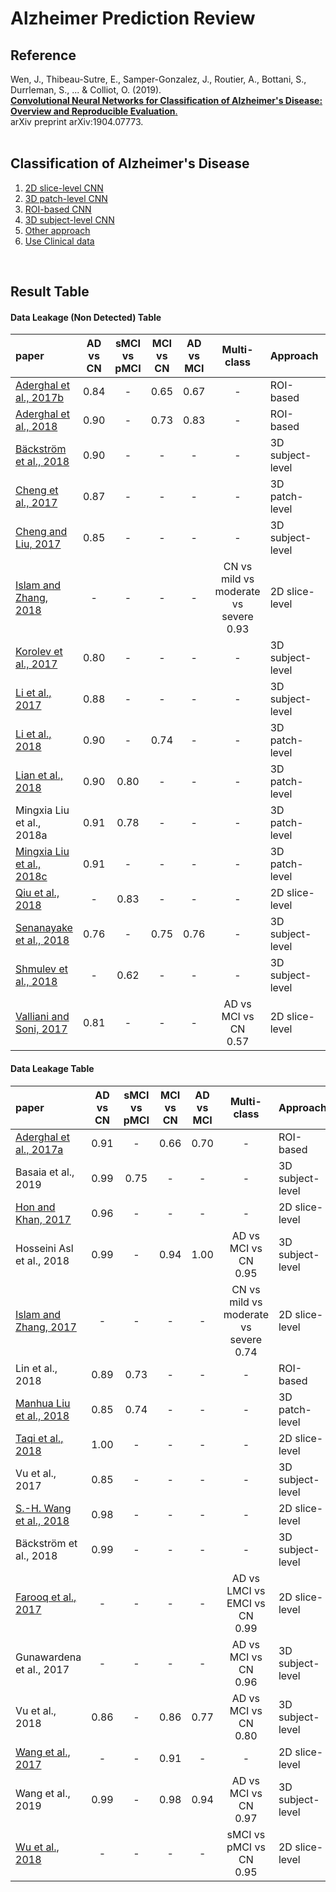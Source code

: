 # Alzheimer Prediction Review

## Reference
Wen, J., Thibeau-Sutre, E., Samper-Gonzalez, J., Routier, A., Bottani, S., Durrleman, S., ... & Colliot, O. (2019).  
[**Convolutional Neural Networks for Classification of Alzheimer's Disease: Overview and Reproducible Evaluation**.](https://arxiv.org/abs/1904.07773)  
arXiv preprint arXiv:1904.07773.
<br/>
<br/>

## Classification of Alzheimer's Disease
1. [2D slice-level CNN](https://github.com/SSinyu/Alzheimer-Prediction-Review/blob/master/2D_slice_level_CNN.md)
2. [3D patch-level CNN](https://github.com/SSinyu/Alzheimer-Prediction-Review/blob/master/3D_patch_level_CNN.md)
3. [ROI-based CNN](https://github.com/SSinyu/Alzheimer-Prediction-Review/blob/master/ROI_based_CNN.md)
4. [3D subject-level CNN](https://github.com/SSinyu/Alzheimer-Prediction-Review/blob/master/3D_subject_level_CNN.md)
5. [Other approach](https://github.com/SSinyu/Alzheimer-Prediction-Review/blob/master/other_approach.md)  
6. [Use Clinical data]()
<br/>  

## Result Table

#### Data Leakage (Non Detected) Table  

|paper|AD vs CN|sMCI vs pMCI|MCI vs CN|AD vs MCI|Multi-class|Approach|Data Leakage|
|:----|:----:|:---:|:----:|:----:|:---:|:----|:----|
|[Aderghal et al., 2017b](https://github.com/SSinyu/Alzheimer-Prediction-Review/blob/master/ROI_based_CNN.md#02-classification-of-smri-for-ad-diagnosis-with-convolutional-neuronal-networks-a-pilot-2d-%CF%B5-study-on-adni-2017)|0.84|-|0.65|0.67|-|ROI-based|Non detected|
|[Aderghal et al., 2018](https://github.com/SSinyu/Alzheimer-Prediction-Review/blob/master/ROI_based_CNN.md#03-classification-of-alzheimer-disease-on-imaging-modalities-with-deep-cnns-using-cross-modal-transfer-learning-2018)|0.90|-|0.73|0.83|-|ROI-based|Non detected|
|[Bäckström et al., 2018](https://github.com/SSinyu/Alzheimer-Prediction-Review/blob/master/3D_subject_level_CNN.md#05-an-efficient-3d-deep-convolutional-network-for-alzheimers-disease-diagnosis-using-mr-images-2018)|0.90|-|-|-|-|3D subject-level|Non detected|
|[Cheng et al., 2017](https://github.com/SSinyu/Alzheimer-Prediction-Review/blob/master/3D_patch_level_CNN.md#classification-of-mr-brain-images-by-combination-of-multi-cnns-for-ad-diagnosis-2017)|0.87|-|-|-|-|3D patch-level|Non detected|
|[Cheng and Liu, 2017](https://github.com/SSinyu/Alzheimer-Prediction-Review/blob/master/3D_subject_level_CNN.md#cnns-based-multi-modality-classification-for-ad-diagnosis-2017)|0.85|-|-|-|-|3D subject-level|Non detected|
|[Islam and Zhang, 2018](https://github.com/SSinyu/Alzheimer-Prediction-Review/blob/master/2D_slice_level_CNN.md#07-brain-mri-analysis-for-alzheimers-disease-diagnosis-using-an-ensemble-system-of-deep-convolutional-neural-networks-2018)|-|-|-|-|CN vs mild vs moderate vs severe<br/>0.93|2D slice-level|Non detected|
|[Korolev et al., 2017](https://github.com/SSinyu/Alzheimer-Prediction-Review/blob/master/3D_subject_level_CNN.md#residual-and-plain-convolutional-neural-networks-for-3d-brain-mri-classification-2017)|0.80|-|-|-|-|3D subject-level|Non detected|
|[Li et al., 2017](https://github.com/SSinyu/Alzheimer-Prediction-Review/blob/master/3D_subject_level_CNN.md#alzheimers-disease-classification-based-on-combination-of-multi-model-convolutional-network-2017)|0.88|-|-|-|-|3D subject-level|Non detected|
|[Li et al., 2018](https://github.com/SSinyu/Alzheimer-Prediction-Review/blob/master/3D_patch_level_CNN.md#alzheimers-disease-diagnosis-based-on-multiple-cluster-dense-convolutional-networks-2018)|0.90|-|0.74|-|-|3D patch-level|Non detected|
|[Lian et al., 2018](https://github.com/SSinyu/Alzheimer-Prediction-Review/blob/master/3D_patch_level_CNN.md#hierarchical-fully-convolutional-network-for-joint-atrophy-localization-and-alzheimers-disease-diagnosis-using-structural-mri-2018)|0.90|0.80|-|-|-|3D patch-level|Non detected|
|Mingxia Liu et al., 2018a|0.91|0.78|-|-|-|3D patch-level|Non detected|
|[Mingxia Liu et al., 2018c](https://github.com/SSinyu/Alzheimer-Prediction-Review/blob/master/3D_patch_level_CNN.md#anatomical-landmark-based-deep-feature-representation-for-mr-images-in-brain-disease-diagnosis-2018)|0.91|-|-|-|-|3D patch-level|Non detected|
|[Qiu et al., 2018](https://github.com/SSinyu/Alzheimer-Prediction-Review/blob/master/2D_slice_level_CNN.md#08-fusion-of-deep-learning-models-of-mri-scans-minimental-state-examination-and-logical-memory-test-enhances-diagnosis-of-mild-cognitive-impairment-2018)|-|0.83|-|-|-|2D slice-level|Non detected|
|[Senanayake et al., 2018](https://github.com/SSinyu/Alzheimer-Prediction-Review/blob/master/3D_subject_level_CNN.md#deep-fusion-pipeline-for-mild-cognitive-impairment-diagnosis-2018)|0.76|-|0.75|0.76|-|3D subject-level|Non detected|
|[Shmulev et al., 2018](https://github.com/SSinyu/Alzheimer-Prediction-Review/blob/master/3D_subject_level_CNN.md#predicting-conversion-of-mild-cognitive-impairments-to-alzheimers-disease-and-exploring-impact-of-neuroimaging-2018)|-|0.62|-|-|-|3D subject-level|Non detected|
|[Valliani and Soni, 2017](https://github.com/SSinyu/Alzheimer-Prediction-Review/blob/master/2D_slice_level_CNN.md#04-deep-residual-nets-for-improved-alzheimers-diagnosis-2017)|0.81|-|-|-|AD vs MCI vs CN<br/>0.57|2D slice-level|Non detected|

#### Data Leakage Table

|paper|AD vs CN|sMCI vs pMCI|MCI vs CN|AD vs MCI|Multi-class|Approach|Data Leakage|
|:----|:----:|:---:|:----:|:----:|:---:|:----|:----|
|[Aderghal et al., 2017a](https://github.com/SSinyu/Alzheimer-Prediction-Review/blob/master/ROI_based_CNN.md#01-fuseme-classification-of-smri-images-by-fusion-of-deep-cnns-in-2d-%CF%B5-projections-2017)|0.91|-|0.66|0.70|-|ROI-based|Unclear|
|Basaia et al., 2019|0.99|0.75|-|-|-|3D subject-level|Unclear|
|[Hon and Khan, 2017](https://github.com/SSinyu/Alzheimer-Prediction-Review/blob/master/2D_slice_level_CNN.md#03-towards-alzheimers-disease-classification-through-transfer-learning-2017)|0.96|-|-|-|-|2D slice-level|Unclear|
|Hosseini Asl et al., 2018|0.99|-|0.94|1.00|AD vs MCI vs CN<br/>0.95|3D subject-level|Unclear|
|[Islam and Zhang, 2017](https://github.com/SSinyu/Alzheimer-Prediction-Review/blob/master/2D_slice_level_CNN.md#05-a-novel-deep-learning-based-multi-class-classification-method-for-alzheimers-disease-detection-using-brain-mri-data-2017)|-|-|-|-|CN vs mild vs moderate vs severe<br/>0.74|2D slice-level|Unclear|
|Lin et al., 2018|0.89|0.73|-|-|-|ROI-based|Unclear|
|[Manhua Liu et al., 2018](https://github.com/SSinyu/Alzheimer-Prediction-Review/blob/master/3D_patch_level_CNN.md#multi-modality-cascaded-convolutional-neural-networks-for-alzheimers-disease-diagnosis-2018)|0.85|0.74|-|-|-|3D patch-level|Unclear|
|[Taqi et al., 2018](https://github.com/SSinyu/Alzheimer-Prediction-Review/blob/master/2D_slice_level_CNN.md#09-the-impact-of-multi-optimizers-and-data-augmentation-on-tensorflow-convolutional-neural-network-performance-2018)|1.00|-|-|-|-|2D slice-level|Unclear|
|Vu et al., 2017|0.85|-|-|-|-|3D subject-level|Unclear|
|[S.-H. Wang et al., 2018](https://github.com/SSinyu/Alzheimer-Prediction-Review/blob/master/2D_slice_level_CNN.md#10-classification-of-alzheimers-disease-based-on-eight-layer-convolutional-neural-network-with-leaky-rectified-linear-unit-and-max-pooling-2018)|0.98|-|-|-|-|2D slice-level|Unclear|
|Bäckström et al., 2018|0.99|-|-|-|-|3D subject-level|clear|
|[Farooq et al., 2017](https://github.com/SSinyu/Alzheimer-Prediction-Review/blob/master/2D_slice_level_CNN.md#01-a-deep-cnn-based-multi-class-classification-of-alzheimers-disease-using-mri-2017)|-|-|-|-|AD vs LMCI vs EMCI vs CN<br/>0.99|2D slice-level|clear|
|Gunawardena et al., 2017|-|-|-|-|AD vs MCI vs CN<br/>0.96|3D subject-level|clear|
|Vu et al., 2018|0.86|-|0.86|0.77|AD vs MCI vs CN<br/>0.80|3D subject-level|clear|
|[Wang et al., 2017](https://github.com/SSinyu/Alzheimer-Prediction-Review/blob/master/2D_slice_level_CNN.md#06-automatic-recognition-of-mild-cognitive-impairment-from-mri-images-using-expedited-convolutional-neural-networks-2017)|-|-|0.91|-|-|2D slice-level|clear|
|Wang et al., 2019|0.99|-|0.98|0.94|AD vs MCI vs CN<br/>0.97|3D subject-level|clear|
|[Wu et al., 2018](https://github.com/SSinyu/Alzheimer-Prediction-Review/blob/master/2D_slice_level_CNN.md#11-discrimination-and-conversion-prediction-of-mild-cognitive-impairment-using-convolutional-neural-networks-2018)|-|-|-|-|sMCI vs pMCI vs CN<br/>0.95|2D slice-level|clear|
